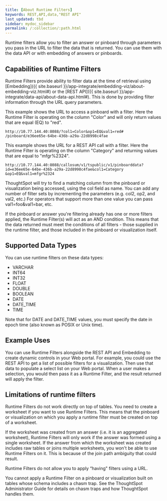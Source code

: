 ```yaml
---
title: [About Runtime Filters]
keywords: REST,API,data,"REST API"
last_updated: tbd
sidebar: mydoc_sidebar
permalink: /:collection/:path.html
---
```

Runtime filters allow you to filter an answer or pinboard through parameters you pass in the URL to filter the data that is returned. You can use them with the data API or with embedding of answers or pinboards.

## Capabilities of Runtime Filters

Runtime Filters provide ability to filter data at the time of retrieval using [Embedding]({{ site.baseurl }}/app-integrate/embedding-viz/about-embedding-viz.html#) or the [REST API]({{ site.baseurl }}/app-integrate/data-api/about-data-api.html#). This is done by providing filter information through the URL query parameters.

This example shows the URL to access a pinboard with a filter. Here the Runtime Filter is operating on the column "Color" and will only return values that are equal \(EQ\) to "red".

```
http://10.77.144.40:8088/?col1=Color&op1=EQ&val1=red#
/pinboard/e36ee65e-64be-436b-a29a-22d8998c4fae
```

This example shows the URL for a REST API call with a filter. Here the Runtime Filter is operating on the column "Category" and returning values that are equal to "mfgr%2324".

```
http://10.77.144.40:8088/callosum/v1/tspublic/v1/pinboarddata?
id=e36ee65e-64be-436b-a29a-22d8998c4fae&col1=Category
&op1=EQ&val1=mfgr%2324
```

ThoughtSpot will try to find a matching column from the pinboard or visualization being accessed, using the col field as name. You can add any number of filter sets by incrementing the parameters \(e.g. col2, op2, and val2, etc.\) For operators that support more than one value you can pass val1=foo&val1=bar, etc.

If the pinboard or answer you're filtering already has one or more filters applied, the Runtime Filter\(s\) will act as an AND condition. This means that the data returned must meet the conditions of all filters - those supplied in the runtime filter, and those included in the pinboard or visualization itself.

## Supported Data Types

You can use runtime filters on these data types:

-   VARCHAR
-   INT64
-   INT32
-   FLOAT
-   DOUBLE
-   BOOLEAN
-   DATE
-   DATE_TIME
-   TIME

Note that for DATE and DATE_TIME values, you must specify the date in epoch time \(also known as POSIX or Unix time\).

## Example Uses

You can use Runtime Filters alongside the REST API and Embedding to create dynamic controls in your Web portal. For example, you could use the REST API to get a list of possible filters for a visualization. Then use that data to populate a select list on your Web portal. When a user makes a selection, you would then pass it as a Runtime Filter, and the result returned will apply the filter.

## Limitations of runtime filters

Runtime Filters do not work directly on top of tables. You need to create a worksheet if you want to use Runtime Filters. This means that the pinboard or visualization on which you apply a runtime filter must be created on top of a worksheet.

If the worksheet was created from an answer \(i.e. it is an aggregated worksheet\), Runtime Filters will only work if the answer was formed using a single worksheet. If the answer from which the worksheet was created includes raw tables or joins multiple worksheets, you won't be able to use Runtime Filters on it. This is because of the join path ambiguity that could result.

Runtime Filters do not allow you to apply “having" filters using a URL.

You cannot apply a Runtime Filter on a pinboard or visualization built on tables whose schema includes a chasm trap. See the ThoughtSpot Administrator Guide for details on chasm traps and how ThoughtSpot handles them.
